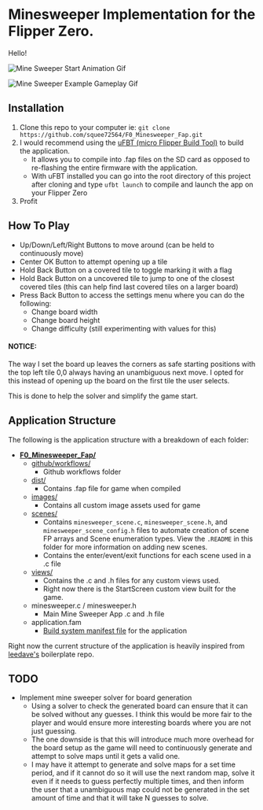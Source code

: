 

# Minesweeper Implementation for the Flipper Zero.
Hello!

![Mine Sweeper Start Animation Gif](https://github.com/squee72564/F0_Minesweeper_Fap/blob/main/images/github_images/StartScreenAnimationGif.gif)

![Mine Sweeper Example Gameplay Gif](https://github.com/squee72564/F0_Minesweeper_Fap/blob/main/images/github_images/MineSweeperGameplay.gif)

## Installation
1. Clone this repo to your computer ie:
	`git clone https://github.com/squee72564/F0_Minesweeper_Fap.git`
3. I would recommend using the [uFBT (micro Flipper Build Tool)](https://github.com/flipperdevices/flipperzero-ufbt) to build the application.
	- It allows you to compile into .fap files on the SD card as opposed to re-flashing the entire firmware with the application.
	- With uFBT installed you can go into the root directory of this project after cloning and type
	`ufbt launch` to compile and launch the app on your Flipper Zero
4. Profit

## How To Play
- Up/Down/Left/Right Buttons to move around (can be held to continuously move)
- Center OK Button to attempt opening up a tile
- Hold Back Button on a covered tile to toggle marking it with a flag
- Hold Back Button on a uncovered tile to jump to one of the closest covered tiles (this can help find last covered tiles on a larger board)
- Press Back Button to access the settings menu where you can do the following:
	- Change board width
	- Change board height
	- Change difficulty (still experimenting with values for this)

#### NOTICE:
The way I set the board up leaves the corners as safe starting positions with the top left tile 0,0 always having an unambiguous next move. I opted for this instead of opening up the board on the first tile the user selects.

This is done to help the solver and simplify the game start. 

## Application Structure
The following is the application structure with a breakdown of each folder:
-  **[F0_Minesweeper_Fap/](https://github.com/squee72564/F0_Minesweeper_Fap)**
	- [github/workflows/](https://github.com/squee72564/F0_Minesweeper_Fap/tree/main/.github/workflows)
		- Github workflows folder
	- [dist/](https://github.com/squee72564/F0_Minesweeper_Fap/tree/main/dist)
		-  Contains .fap file for game when compiled
	- [images/](https://github.com/squee72564/F0_Minesweeper_Fap/tree/main/images)
		-  Contains all custom image assets used for game
	- [scenes/](https://github.com/squee72564/F0_Minesweeper_Fap/tree/main/scenes)
		- Contains `minesweeper_scene.c`, `minesweeper_scene.h`, and `minesweeper_scene_config.h` files to automate creation of scene FP arrays and Scene enumeration types. View the `.README` in this folder for more information on adding new scenes.
		-  Contains the enter/event/exit functions for each scene used in a .c file
	- [views/](https://github.com/squee72564/F0_Minesweeper_Fap/tree/main/views)
		-  Contains the .c and .h files for any custom views used.
		- Right now there is the StartScreen custom view built for the game. 
	- minesweeper.c / minesweeper.h
		- Main Mine Sweeper App .c and .h file
	- application.fam
		- [Build system manifest file](https://github.com/flipperdevices/flipperzero-firmware/blob/dev/documentation/AppManifests.md#application-definition) for the application


Right now the current structure of the application is heavily inspired from [leedave's](https://github.com/leedave/flipper-zero-fap-boilerplate) boilerplate repo.


## TODO
- Implement mine sweeper solver for board generation
	- Using a solver to check the generated board can ensure that it can be solved without any guesses. I think this would be more fair to the player and would ensure more interesting boards where you are not just guessing.
	- The one downside is that this will introduce much more overhead for the board setup as the game will need to continuously generate and attempt to solve maps until it gets a valid one.
	- I may have it attempt to generate and solve maps for a set time period, and if it cannot do so it will use the next random map, solve it even if it needs to guess perfectly multiple times, and then inform the user that a unambiguous map could not be generated in the set amount of time and that it will take N guesses to solve.
